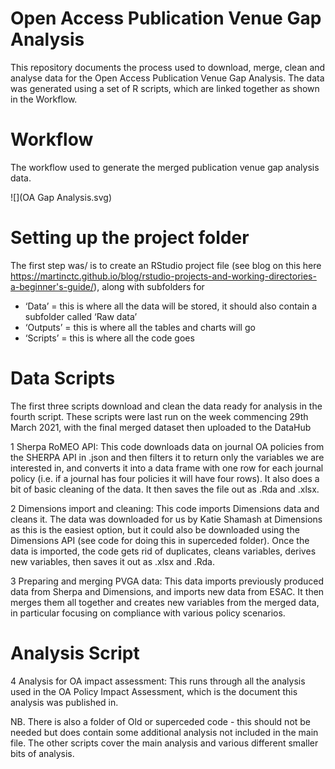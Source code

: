# Open Access Publication Venue Gap Analysis

This repository documents the process used to download, merge, clean and analyse data for the Open Access Publication Venue Gap Analysis. The data was generated using a set of R scripts, which are linked together as shown in the Workflow.

# Workflow
The workflow used to generate the merged publication venue gap analysis data.

![](OA Gap Analysis.svg)

# Setting up the project folder
The first step was/ is to create an RStudio project file (see blog on this here https://martinctc.github.io/blog/rstudio-projects-and-working-directories-a-beginner's-guide/), along with subfolders for 
- ‘Data’ = this is where all the data will be stored, it should also contain a subfolder called ‘Raw data’
- ‘Outputs’ = this is where all the tables and charts will go
- ‘Scripts’ = this is where all the code goes
  
# Data Scripts
The first three scripts download and clean the data ready for analysis in the fourth script. These scripts were last run on the week commencing 29th March 2021, with the final merged dataset then uploaded to the DataHub

1 Sherpa RoMEO API: This code downloads data on journal OA policies from the SHERPA API in .json and then filters it to return only the variables we are interested in, and converts it into a data frame with one row for each journal policy (i.e. if a journal has four policies it will have four rows). It also does a bit of basic cleaning of the data. It then saves the file out as .Rda and .xlsx.

2 Dimensions import and cleaning: This code imports Dimensions data and cleans it. The data was downloaded for us by Katie Shamash at Dimensions as this is the easiest option, but it could also be downloaded using the Dimensions API (see code for doing this in superceded folder). Once the data is imported, the code gets rid of duplicates, cleans variables, derives new variables, then saves it out as .xlsx and .Rda.

3 Preparing and merging PVGA data: This data imports previously produced data from Sherpa and Dimensions, and imports new data from ESAC. It then merges them all together and creates new variables from the merged data, in particular focusing on compliance with various policy scenarios.

# Analysis Script

4 Analysis for OA impact assessment: This runs through all the analysis used in the OA Policy Impact Assessment, which is the document this analysis was published in.

NB. There is also a folder of Old or superceded code - this should not be needed but does contain some additional analysis not included in the main file. The other scripts cover the main analysis and various different smaller bits of analysis.


